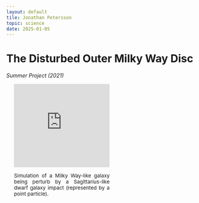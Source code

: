 ```yaml
---
layout: default
tile: Jonathan Petersson
topic: science
date: 2025-01-05
---
```


# The Disturbed Outer Milky Way Disc
*Summer Project (2021)*

<div style="text-align: justify;">
    <div class="right" style="width: 50%; height: 100%; margin-left: 4%;">
        <iframe width="100%" height="220px" src="https://www.youtube.com/embed/wjMdySvuJRg" title="YouTube video player" frameborder="0" allow="accelerometer; autoplay; clipboard-write; encrypted-media; gyroscope; picture-in-picture; web-share" allowfullscreen></iframe>
        <p style="font-size: 10pt; text-align: justify;">
            Simulation of a Milky Way-like galaxy being perturb by a Sagittarius-like dwarf galaxy impact (represented by a point particle).
        </p>
    </div>
    <b>Supervisor:</b> Paul McMillan<br>
    <b>Project Description:</b> In Gaia Early Data Release 3, a break in the vertical angular momentum-velocity plane can be disguished (Gaia Collaboration et al., 2021), a break that is suspected to have a dynamical origin. 
    As part of my summer project, I explore the possibility for a dynamical origin by conducting a series of <i>N</i>-body simulations of a Milky Way-like galaxy being perturb by a Sagittarius-like dwarf galaxy impact using the RAMSES code (Teyssier, 2002).<br>
    <b>Publication (2nd-author):</b> <a class="link" href="https://arxiv.org/abs/2206.04059">ArXiv</a>, <a class="link" href="https://academic.oup.com/mnras/article/516/4/4988/6701646">MNRAS</a><br>
</div>

